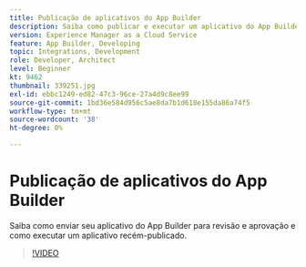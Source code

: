```yaml
---
title: Publicação de aplicativos do App Builder
description: Saiba como publicar e executar um aplicativo do App Builder.
version: Experience Manager as a Cloud Service
feature: App Builder, Developing
topic: Integrations, Development
role: Developer, Architect
level: Beginner
kt: 9462
thumbnail: 339251.jpg
exl-id: ebbc1249-ed82-47c3-96ce-27a4d9c8ee99
source-git-commit: 1bd36e584d956c5ae8da7b1d618e155da86a74f5
workflow-type: tm+mt
source-wordcount: '38'
ht-degree: 0%

---
```


# Publicação de aplicativos do App Builder

Saiba como enviar seu aplicativo do App Builder para revisão e aprovação e como executar um aplicativo recém-publicado.

>[!VIDEO](https://video.tv.adobe.com/v/343287/?quality=12&learn=on&captions=por_br)
